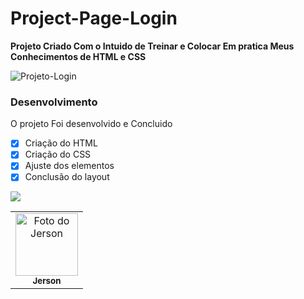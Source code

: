 # Project-Page-Login

<b>Projeto Criado Com o Intuido de Treinar e Colocar Em pratica Meus Conhecimentos de HTML e CSS</b>



![Projeto-Login](https://user-images.githubusercontent.com/93807470/166816513-f357f4f4-76d9-4e5d-9e2d-5e3c6a8d0dd6.png)


### Desenvolvimento

O projeto Foi desenvolvido e Concluido

- [x] Criação do HTML
- [x] Criação do CSS 
- [x] Ajuste dos elementos 
- [x] Conclusão do layout

<a href="https://www.linkedin.com/in/jerson-de-carvalho-da-silveira-04815522a/"><img src="https://img.shields.io/badge/LinkedIn-0077B5?style=for-the-badge&logo=linkedin&logoColor=white">

<table>
  <tr>
    <td align="center">
      <a href="https://www.linkedin.com/in/jerson-de-carvalho-da-silveira-04815522a/">
        <img src="https://avatars3.githubusercontent.com/u/31936044" width="100px;" alt="Foto do Jerson"/><br>
        <sub>
          <b>Jerson</b>
        </sub>
      </a>
    </td>
	  
